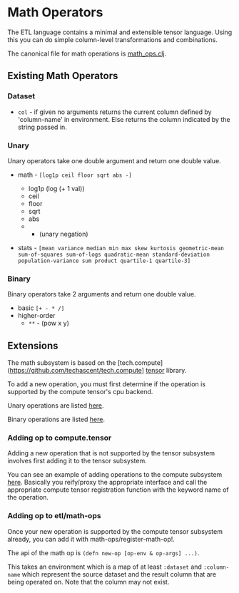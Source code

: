 # Math Operators

The ETL language contains a minimal and extensible tensor language.  Using this you can do simple
column-level transformations and combinations.

The canonical file for math operations is [math_ops.clj](../src/tech/ml/dataset/etl/math_ops.clj).

## Existing Math Operators

### Dataset

* `col` - if given no arguments returns the current column defined by 'column-name' in
   environment.  Else returns the column indicated by the string passed in.

### Unary

Unary operators take one double argument and return one double value.

* math - `[log1p ceil floor sqrt abs -]`
  * log1p (log (+ 1 val))
  * ceil
  * floor
  * sqrt
  * abs
  * - (unary negation)

* stats - `[mean
            variance
            median
            min
            max
            skew
            kurtosis
            geometric-mean
            sum-of-squares
            sum-of-logs
            quadratic-mean
            standard-deviation
            population-variance
            sum
            product
            quartile-1
            quartile-3]`


### Binary

Binary operators take 2 arguments and return one double value.
* basic `[+ - * /]`
* higher-order
  * `**` - (pow x y)


## Extensions

The math subsystem is based on the [tech.compute](https://github.com/techascent/tech.compute] [tensor](https://github.com/techascent/tech.compute/blob/master/docs/tensor.md) library.


To add a new operation, you must first determine if the operation is supported by the compute tensor's cpu backend.

Unary operations are listed [here](https://github.com/techascent/tech.compute/blob/3fbcc24cc5cf3460445f066355b95779568cdaaa/src/tech/compute/cpu/tensor_math/unary_op.clj#L32).

Binary operations are listed [here](https://github.com/techascent/tech.compute/blob/3fbcc24cc5cf3460445f066355b95779568cdaaa/src/tech/compute/cpu/tensor_math/binary_op_impls.clj#L36).


### Adding op to compute.tensor

Adding a new operation that is not supported by the tensor subsystem involves first adding it to the tensor
subsystem.

You can see an example of adding operations to the compute subsystem [here](https://github.com/techascent/tech.ml.dataset/blob/master/src/tech/ml/dataset/compute_math_context.clj#L10).  Basically you reify/proxy the appropriate interface and
call the appropriate compute tensor registration function with the keyword name of the operation.


### Adding op to etl/math-ops


Once your new operation is supported by the compute tensor subsystem already, you can
add it with math-ops/register-math-op!.

The api of the math op is `(defn new-op [op-env & op-args] ...)`.

This takes an environment which is a map of at least `:dataset` and `:column-name` which represent the source
dataset and the result column that are being operated on.  Note that the column may not exist.

